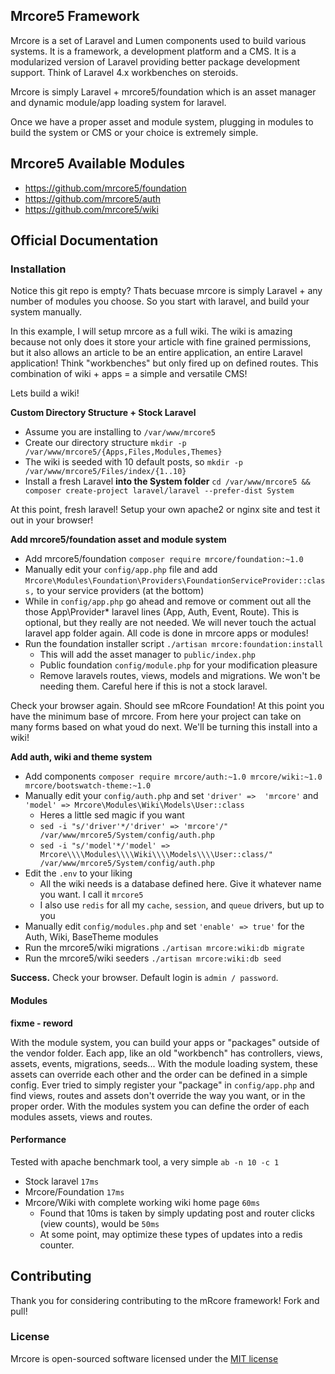 ## Mrcore5 Framework

Mrcore is a set of Laravel and Lumen components used to build various systems.
It is a framework, a development platform and a CMS.  It is a modularized version of Laravel
providing better package development support.  Think of Laravel 4.x workbenches on steroids.

Mrcore is simply Laravel + mrcore5/foundation which is an asset manager and dynamic module/app
loading system for laravel.

Once we have a proper asset and module system, plugging in modules to build the system or CMS or your
choice is extremely simple.

## Mrcore5 Available Modules

* https://github.com/mrcore5/foundation
* https://github.com/mrcore5/auth
* https://github.com/mrcore5/wiki

## Official Documentation

### Installation

Notice this git repo is empty?  Thats becuase mrcore is simply Laravel + any number
of modules you choose.  So you start with laravel, and build your system manually.

In this example, I will setup mrcore as a full wiki.  The wiki is amazing because not only does it
store your article with fine grained permissions, but it also allows an article to be an entire
application, an entire Laravel application!  Think "workbenches" but only fired up on defined routes.
This combination of wiki + apps = a simple and versatile CMS!

Lets build a wiki!


**Custom Directory Structure + Stock Laravel**

* Assume you are installing to `/var/www/mrcore5`
* Create our directory structure `mkdir -p /var/www/mrcore5/{Apps,Files,Modules,Themes}`
* The wiki is seeded with 10 default posts, so `mkdir -p /var/www/mrcore5/Files/index/{1..10}`
* Install a fresh Laravel **into the System folder** `cd /var/www/mrcore5 && composer create-project laravel/laravel --prefer-dist System`

At this point, fresh laravel!  Setup your own apache2 or nginx site and test it out in your browser!


**Add mrcore5/foundation asset and module system**

* Add mrcore5/foundation `composer require mrcore/foundation:~1.0`
* Manually edit your `config/app.php` file and add `Mrcore\Modules\Foundation\Providers\FoundationServiceProvider::class,` to your service providers (at the bottom)
* While in `config/app.php` go ahead and remove or comment out all the those App\Provider\* laravel lines (App, Auth, Event, Route).  This is optional, but they really are not needed.  We will never touch the actual laravel app folder again.  All code is done in mrcore apps or modules!
* Run the foundation installer script `./artisan mrcore:foundation:install`
	* This will add the asset manager to `public/index.php`
	* Public foundation `config/module.php` for your modification pleasure
	* Remove laravels routes, views, models and migrations.  We won't be needing them.  Careful here if this is not a stock laravel.

Check your browser again.  Should see mRcore Foundation!
At this point you have the minimum base of mrcore.  From here your project can take on many forms
based on what youd do next.  We'll be turning this install into a wiki!

**Add auth, wiki and theme system**

* Add components `composer require mrcore/auth:~1.0 mrcore/wiki:~1.0 mrcore/bootswatch-theme:~1.0`
* Manually edit your `config/auth.php` and set `'driver' =>  'mrcore'` and `'model' => Mrcore\Modules\Wiki\Models\User::class`
	* Heres a little sed magic if you want
	* `sed -i "s/'driver'*/'driver' => 'mrcore'/" /var/www/mrcore5/System/config/auth.php`
	* `sed -i "s/'model'*/'model' => Mrcore\\\\Modules\\\\Wiki\\\\Models\\\\User::class/" /var/www/mrcore5/System/config/auth.php`
* Edit the `.env` to your liking
	* All the wiki needs is a database defined here.  Give it whatever name you want.  I call it `mrcore5`
	* I also use `redis` for all my `cache`, `session`, and `queue` drivers, but up to you
* Manually edit `config/modules.php` and set `'enable' => true'` for the Auth, Wiki, BaseTheme modules
* Run the mrcore5/wiki migrations `./artisan mrcore:wiki:db migrate`
* Run the mrcore5/wiki seeders `./artisan mrcore:wiki:db seed`

**Success.** Check your browser.  Default login is `admin / password`.


#### Modules

**fixme - reword**

With the module system, you can build your apps or "packages" outside of the vendor folder.
Each app, like an old "workbench" has controllers, views, assets, events, migrations, seeds...
With the module loading system, these assets can override each other and the order can be defined
in a simple config.   Ever tried to simply register your "package" in `config/app.php` and find
views, routes and assets don't override the way you want, or in the proper order.  With the
modules system you can define the order of each modules assets, views and routes.  


  
#### Performance

Tested with apache benchmark tool, a very simple `ab -n 10 -c 1`

* Stock laravel `17ms`
* Mrcore/Foundation `17ms`
* Mrcore/Wiki with complete working wiki home page `60ms`
  * Found that 10ms is taken by simply updating post and router clicks (view counts), would be `50ms`
  * At some point, may optimize these types of updates into a redis counter.



## Contributing

Thank you for considering contributing to the mRcore framework!  Fork and pull!

### License

Mrcore is open-sourced software licensed under the [MIT license](http://mreschke.com/license/mit)

